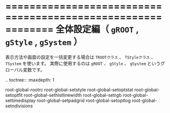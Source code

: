 ============================================================
全体設定編（ ``gROOT`` , ``gStyle`` , ``gSystem`` ）
============================================================

表示方法や画面の設定を一括変更する場合は ``TROOTクラス`` 、 ``TStyleクラス`` 、 ``TSystem`` を使います。
実際に使用するのは ``gROOT`` 、 ``gStyle`` 、 ``gSystem`` というグローバル変数です。

.. toctree::
   :maxdepth: 1

   root-global-rootrc
   root-global-setstyle
   root-global-setoptstat
   root-global-setoptfit
   root-global-sethistlinewidth
   root-global-setrgb
   root-global-settimedisplay
   root-global-setpadgrid
   root-global-setoptlog
   root-global-setndivisions
